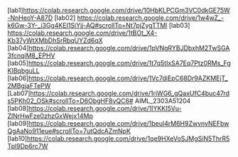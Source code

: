 [lab1]https://colab.research.google.com/drive/10HbKLPCGm3VC0dkGE75W-NnHeoY-A87D
[lab02] https://colab.research.google.com/drive/1w4wZ_-k6Gw-3Y-_i3Gg4KEI1SiYjj-AQ#scrollTo=Nt7pjZygTTMl
[lab03] https://colab.research.google.com/drive/1tBOt_X4-Kb37yWtXMbDhSrRbqUYZd6qX
[lab04]https://colab.research.google.com/drive/1pVNgRYBJDbxhM2TwSGA3fcnqiM8_EPHV
[lab05]https://colab.research.google.com/drive/1t7q5tIxSA7Eq7Ptz0RMs_FgKIBqbguLL
[lab06]https://colab.research.google.com/drive/1Vc7diEpC68Dr9AZKMEjT_2MBgjaFTePW
[Lab07]https://colab.research.google.com/drive/1riWG6_gQaxUfC4buc47rds5PKh02_OSk#scrollTo=D6ObgHF8vQC6# AIML_2303A51204
[lab08]https://colab.research.google.com/drive/1lYKKI5Vu-ZlNrHwFze0zhzGxWejx14Mp
[lab09]https://colab.research.google.com/drive/1beul4rM6H9ZwvnyNEFbwQgAaNo911eue#scrollTo=7utQdcAZmNpK
[lab10]https://colab.research.google.com/drive/1qe9HXeVoSJMgSiN5ThrR5Tpl9Dp6rc7W

